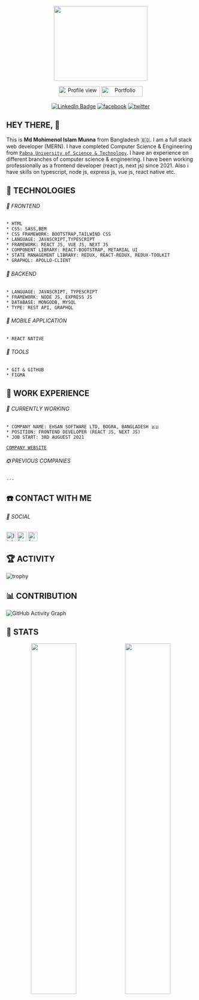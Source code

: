 <p align="center"><img src="https://user-images.githubusercontent.com/60900771/174942929-c00baf97-6031-4dab-8dfb-2483de87b1d5.png" width="250" height="200"/></p>


<p align="center">
  <img src="https://gpvc.arturio.dev/Mim-Hakkani" alt="Profile view" height="28" width="110">
  <a id="linkedn-link" target="_blank" href="#"><img src="https://img.shields.io/badge/Portfolio-%F0%9F%94%97%20-%234D1A7F" alt="Portfolio" height="28" width="110"></a>
</p>

<p align="center">
    <a id="linkedn-link" href="https://www.linkedin.com/in/hakkani-mim-61720a227/" target="_blank"><img src="https://img.shields.io/badge/LinkedIn-blue?style=for-the-badge&logo=linkedin&logoColor=white" alt="LinkedIn Badge"></a>
  <a id="facebook-link" href="https://www.facebook.com/Hakkani32" target="_blank"><img src='https://img.shields.io/badge/Facebook-1877F2?style=for-the-badge&logo=facebook&logoColor=white' alt='facebook'></a>
  <a id="twitter-link" href="https://twitter.com/HakkaniMim" target="_blank"><img src='https://img.shields.io/badge/Twitter-1DA1F2?style=for-the-badge&logo=twitter&logoColor=white' alt='twitter'></a>
</p>




## HEY THERE, :wave: 

This is <b>Md Mohimenol Islam Munna</b> from Bangladesh 🇧🇩. I am a full stack web developer (MERN). I have completed Computer Science & Engineering from [`Pabna University of Science & Technology`](https://www.pust.ac.bd/). I have an experience on different branches of computer science & engineering. I have been working professionally as a frontend developer (react js, next js) since 2021. Also i have skills on typescript, node js, express js, vue js, react native etc.</br>

##
## :wrench: TECHNOLOGIES

  ###### :radio_button: FRONTEND
  
    * HTML 
    * CSS: SASS,BEM
    * CSS FRAMEWORK: BOOTSTRAP,TAILWIND CSS
    * LANGUAGE: JAVASCRIPT,TYPESCRIPT
    * FRAMEWORK: REACT JS, VUE JS, NEXT JS
    * COMPONENT LIBRARY: REACT-BOOTSTRAP, METARIAL UI
    * STATE MANAGEMENT LIBRARY: REDUX, REACT-REDUX, REDUX-TOOLKIT
    * GRAPHQL: APOLLO-CLIENT
    

  ###### :radio_button: BACKEND
  
    * LANGUAGE: JAVASCRIPT, TYPESCRIPT
    * FRAMEWORK: NODE JS, EXPRESS JS
    * DATABASE: MONGODB, MYSQL 
    * TYPE: REST API, GRAPHQL
    
    
  ###### :radio_button: MOBILE APPLICATION
  
    * REACT NATIVE
    
    
  ###### :radio_button: TOOLS
  
    * GIT & GITHUB
    * FIGMA 
    
    
## :briefcase: WORK EXPERIENCE

  ###### :running: CURRENTLY WORKING
  
    * COMPANY NAME: EHSAN SOFTWARE LTD, BOGRA, BANGLADESH 🇧🇩
    * POSITION: FRONTEND DEVELOPER (REACT JS, NEXT JS)
    * JOB START: 3RD AUGUEST 2021
    
   [`COMPANY WEBSITE`](https://ehsansoftware.com/)
   
 ###### :negative_squared_cross_mark: PREVIOUS COMPANIES
 
    ---
    

## :phone: CONTACT WITH ME

<!-- ##### PORTFOLIO  -->

###### 🔗 SOCIAL

[<img src='https://cdn.jsdelivr.net/npm/simple-icons@3.0.1/icons/linkedin.svg' alt='linkedin' height='25'>](https://www.linkedin.com/in/mohimenol-munna-a54167132/)
[<img src='https://cdn.jsdelivr.net/npm/simple-icons@3.0.1/icons/facebook.svg' alt='facebook' height='25'>](https://www.facebook.com/mohimenol.munna) 
[<img src='https://cdn.jsdelivr.net/npm/simple-icons@3.0.1/icons/twitter.svg' alt='facebook' height='25'>](https://www.facebook.com/mohimenol.munna) 


## :trophy: ACTIVITY 

![trophy](https://github-profile-trophy.vercel.app/?username=Mohimenol-Islam-Munna&count_private=true&theme=algolia&column=8&margin-w=30)


## :bar_chart: CONTRIBUTION 

![GitHub Activity Graph](https://activity-graph.herokuapp.com/graph?username=Mohimenol-Islam-Munna&count_private=true&theme=react-dark&background=ff0000&line=8a2be2)  


## :white_flower: STATS

<p align="center">
<img src="https://github-readme-stats.vercel.app/api?username=Mohimenol-Islam-Munna&layout=compact&show_icons=true&count_private=true&theme=dark&background=000000" width="49%"/>
<img src="https://github-readme-streak-stats.herokuapp.com/?user=Mohimenol-Islam-Munna&theme=dark&background=000000" width="49%"/>
</p>